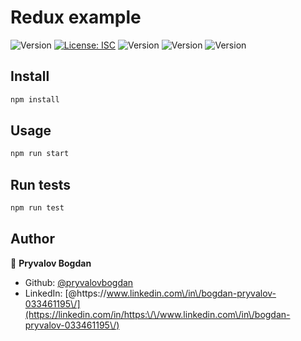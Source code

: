 # Redux example
![Version](https://img.shields.io/npm/v/2048 )
[![License: ISC](https://img.shields.io/badge/License-ISC-yellow.svg)](#)
![Version](https://img.shields.io/badge/React-16.5.2-blueviolet )
![Version](https://img.shields.io/badge/platform-browser-9cf)
![Version](https://img.shields.io/badge/redux%20-%23593d88.svg)

## Install

```sh
npm install
```

## Usage

```sh
npm run start
```

## Run tests

```sh
npm run test
```

## Author

👤 **Pryvalov Bogdan**

* Github: [@pryvalovbogdan](https://github.com/pryvalovbogdan)
* LinkedIn: [@https:\/\/www.linkedin.com\/in\/bogdan-pryvalov-033461195\/](https://linkedin.com/in/https:\/\/www.linkedin.com\/in\/bogdan-pryvalov-033461195\/)

